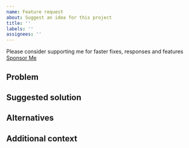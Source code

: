```yaml
---
name: Feature request
about: Suggest an idea for this project
title: ''
labels: ''
assignees: ''
---
```


Please consider supporting me for faster fixes, responses and features [Sponsor Me](https://github.com/sponsors/omar-dulaimi)

## Problem

<!-- A clear and concise description of what the problem is. Ex. I'm always frustrated when [...] -->

## Suggested solution

<!-- A clear and concise description of what you want to happen. -->

## Alternatives

<!-- A clear and concise description of any alternative solutions or features you've considered. -->

## Additional context

<!-- Add any other context or screenshots about the feature request here. -->
